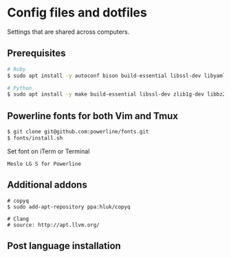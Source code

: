 # Config files and dotfiles

Settings that are shared across computers.

## Prerequisites

```bash
# Ruby
$ sudo apt install -y autoconf bison build-essential libssl-dev libyaml-dev libreadline6-dev zlib1g-dev libncurses5-dev libffi-dev libgdbm5 libgdbm-dev texinfo

# Python
$ sudo apt install -y make build-essential libssl-dev zlib1g-dev libbz2-dev libreadline-dev libsqlite3-dev wget curl llvm libncurses5-dev xz-utils tk-dev libxml2-dev libxmlsec1-dev libffi-dev liblzma-dev
```


## Powerline fonts for both Vim and Tmux

```bash
$ git clone git@github.com:powerline/fonts.git
$ fonts/install.sh
```

Set font on iTerm or Terminal
```
Meslo LG S for Powerline
```

## Additional addons

```
# copyq
$ sudo add-apt-repository ppa:hluk/copyq

# Clang
# source: http://apt.llvm.org/
```

## Post language installation
